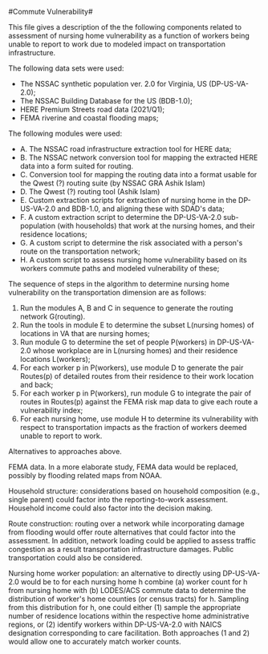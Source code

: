 #Commute Vulnerability#

This file gives a description of the the following components related
to assessment of nursing home vulnerability as a function of workers
being unable to report to work due to modeled impact on transportation
infrastructure.

The following data sets were used:
  - The NSSAC synthetic population ver. 2.0 for Virginia, US (DP-US-VA-2.0);
  - The NSSAC Building Database for the US (BDB-1.0);
  - HERE Premium Streets road data (2021/Q1);
  - FEMA riverine and coastal flooding maps;

The following modules were used:
  - A. The NSSAC road infrastructure extraction tool for HERE data;
  - B. The NSSAC network conversion tool for mapping the extracted HERE data into a form suited for routing.
  - C. Conversion tool for mapping the routing data into a format usable for the Qwest (?) routing suite (by NSSAC GRA Ashik Islam)
  - D. The Qwest (?) routing tool (Ashik Islam)
  - E. Custom extraction scripts for extraction of nursing home in the DP-US-VA-2.0 and BDB-1.0, and aligning these with SDAD's data;
  - F. A custom extraction script to determine the DP-US-VA-2.0 sub-population (with households) that work at the nursing homes, and their residence locations;
  - G. A custom script to determine the risk associated with a person's route on the transportation network;
  - H. A custom script to assess nursing home vulnerability based on its workers commute paths and modeled vulnerability of these;

The sequence of steps in the algorithm to determine nursing home vulnerability on the transportation dimension are as follows:

1. Run the modules A, B and C in sequence to generate the routing network G(routing).
2. Run the tools in module E to determine the subset L(nursing homes) of locations in VA that are nursing homes;
3. Run module G to determine the set of people P(workers) in DP-US-VA-2.0 whose workplace are in L(nursing homes) and their residence locations L(workers);
4. For each worker p in P(workers), use module D to generate the pair Routes(p) of detailed routes from their residence to their work location and back;
5. For each worker p in P(workers), run module G to integrate the pair of routes in Routes(p) against the FEMA risk map data to give each route a vulnerability index;
6. For each nursing home, use module H to determine its vulnerability with respect to transportation impacts as the fraction of workers deemed unable to report to work.


Alternatives to approaches above.

FEMA data. In a more elaborate study, FEMA data would be replaced, possibly by flooding related maps from NOAA.

Household structure: considerations based on household composition (e.g., single parent) could factor into the reporting-to-work assessment. Household income could also factor into the decision making.

Route construction: routing over a network while incorporating damage from flooding would offer route alternatives that could factor into the assessment. In addition, network loading could be applied to assess traffic congestion as a result transportation infrastructure damages. Public transportation could also be considered.

Nursing home worker population: an alternative to directly using
DP-US-VA-2.0 would be to for each nursing home h combine (a) worker
count for h from nursing home with (b) LODES/ACS commute data to
determine the distribution of worker's home counties (or census
tracts) for h. Sampling from this distribution for h, one could either
(1) sample the appropriate number of residence locations within the
respective home administrative regions, or (2) identify workers within
DP-US-VA-2.0 with NAICS designation corresponding to care
facilitation. Both approaches (1 and 2) would allow one to accurately
match worker counts.
